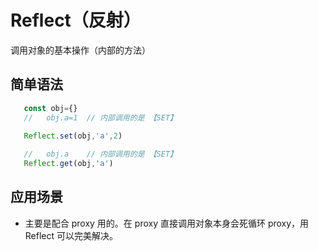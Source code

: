 # Reflect（反射）
调用对象的基本操作（内部的方法）

## 简单语法
```js
   const obj={}
   //   obj.a=1  // 内部调用的是 【SET】
  
   Reflect.set(obj,'a',2)

   //   obj.a    // 内部调用的是 【SET】
   Reflect.get(obj,'a')
```
## 应用场景
* 主要是配合 proxy 用的。在 proxy 直接调用对象本身会死循环 proxy，用 Reflect 可以完美解决。